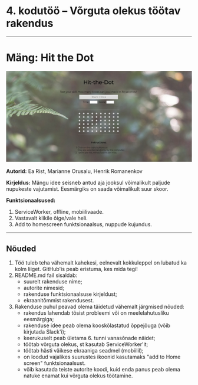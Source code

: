 # 4. kodutöö – Võrguta olekus töötav rakendus
___

# Mäng: Hit the Dot 

![hit_dot](https://github.com/earist/4.ea-kodutoo/blob/master/hitdot.PNG)

**Autorid:** Ea Rist, Marianne Orusalu, Henrik Romanenkov

**Kirjeldus:** Mängu idee seisneb antud aja jooksul võimalikult paljude nupukeste vajutamist. Eesmärgiks on saada võimalikult suur skoor.

**Funktsionaalsused:** 
1. ServiceWorker, offline, mobiilivaade.
3. Vastavalt klikile õige/vale heli.
3. Add to homescreen funktsionaalsus, nuppude kujundus.

___
## Nõuded

1. Töö tuleb teha vähemalt kahekesi, eelnevalt kokkuleppel on lubatud ka kolm liiget. GitHub'is peab eristuma, kes mida tegi!
1. README.md fail sisaldab:
    * suurelt rakenduse nime; 
    * autorite nimesid; 
    * rakenduse funktsionaalsuse kirjeldust;
    * ekraanitõmmist rakendusest.
1. Rakenduse puhul peavad olema täidetud vähemalt järgmised nõuded:
    * rakendus lahendab tõsist probleemi või on meelelahutusliku eesmärgiga; 
    * rakenduse idee peab olema kooskõlastatud õppejõuga (võib kirjutada Slack'i); 
    * keerukuselt peab ületama 6. tunni vanasõnade näidet; 
    * töötab võrguta olekus, st kasutab ServiceWorker'it;
    * töötab hästi väikese ekraaniga seadmel (mobiilil);  
    * on loodud vajalikes suurustes ikoonid kasutamaks "add to Home screen" funktsionaalsust.
    * võib kasutada teiste autorite koodi, kuid enda panus peab olema natuke enamat kui võrguta olekus töötamine. 
